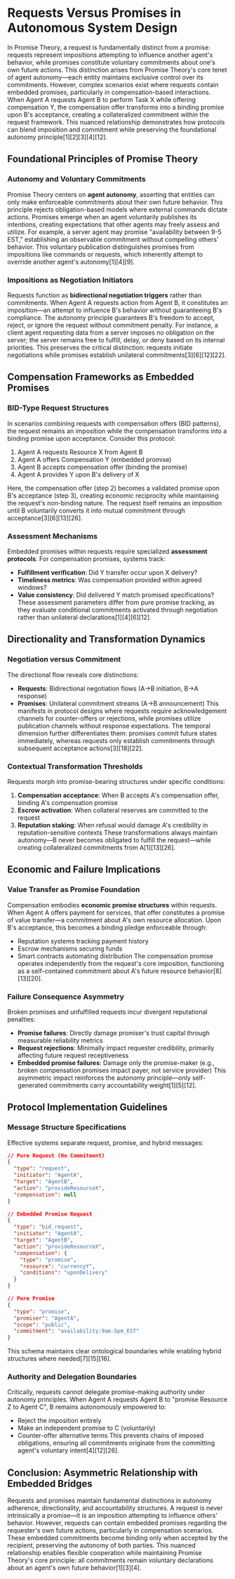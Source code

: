 # Requests Versus Promises in Autonomous System Design

In Promise Theory, a request is fundamentally distinct from a promise:
requests represent impositions attempting to influence another agent's
behavior, while promises constitute voluntary commitments about one's
own future actions. This distinction arises from Promise Theory's core
tenet of agent autonomy—each entity maintains exclusive control over
its commitments. However, complex scenarios exist where requests
contain embedded promises, particularly in compensation-based
interactions. When Agent A requests Agent B to perform Task X while
offering compensation Y, the compensation offer transforms into a
binding promise upon B's acceptance, creating a collateralized
commitment within the request framework. This nuanced relationship
demonstrates how protocols can blend imposition and commitment while
preserving the foundational autonomy principle[1][2][3][4][12].

## Foundational Principles of Promise Theory

### Autonomy and Voluntary Commitments

Promise Theory centers on **agent autonomy**, asserting that entities
can only make enforceable commitments about their own future behavior.
This principle rejects obligation-based models where external commands
dictate actions. Promises emerge when an agent voluntarily publishes
its intentions, creating expectations that other agents may freely
assess and utilize. For example, a server agent may promise
"availability between 9-5 EST," establishing an observable commitment
without compelling others' behavior. This voluntary publication
distinguishes promises from impositions like commands or requests,
which inherently attempt to override another agent's autonomy[1][4][9].

### Impositions as Negotiation Initiators

Requests function as **bidirectional negotiation triggers** rather
than commitments. When Agent A requests action from Agent B, it
constitutes an imposition—an attempt to influence B's behavior
without guaranteeing B's compliance. The autonomy principle guarantees
B's freedom to accept, reject, or ignore the request without
commitment penalty. For instance, a client agent requesting data from
a server imposes no obligation on the server; the server remains free
to fulfill, delay, or deny based on its internal priorities. This
preserves the critical distinction: requests initiate negotiations
while promises establish unilateral commitments[3][6][12][22].

## Compensation Frameworks as Embedded Promises

### BID-Type Request Structures

In scenarios combining requests with compensation offers (BID
patterns), the request remains an imposition while the compensation
transforms into a binding promise upon acceptance. Consider this
protocol:

1. Agent A requests Resource X from Agent B
2. Agent A offers Compensation Y (embedded promise)
3. Agent B accepts compensation offer (binding the promise)
4. Agent A provides Y upon B's delivery of X

Here, the compensation offer (step 2) becomes a validated promise
upon B's acceptance (step 3), creating economic reciprocity while
maintaining the request's non-binding nature. The request itself
remains an imposition until B voluntarily converts it into mutual
commitment through acceptance[3][6][13][26].

### Assessment Mechanisms

Embedded promises within requests require specialized **assessment
protocols**. For compensation promises, systems track:
- **Fulfillment verification**: Did Y transfer occur upon X delivery?
- **Timeliness metrics**: Was compensation provided within agreed windows?
- **Value consistency**: Did delivered Y match promised specifications?
These assessment parameters differ from pure promise tracking, as they
evaluate conditional commitments activated through negotiation rather
than unilateral declarations[1][4][6][12].

## Directionality and Transformation Dynamics

### Negotiation versus Commitment

The directional flow reveals core distinctions:
- **Requests**: Bidirectional negotiation flows (A→B initiation, B→A response)
- **Promises**: Unilateral commitment streams (A→B announcement)
This manifests in protocol designs where requests require
acknowledgement channels for counter-offers or rejections, while
promises utilize publication channels without response expectations.
The temporal dimension further differentiates them: promises commit
future states immediately, whereas requests only establish commitments
through subsequent acceptance actions[3][18][22].

### Contextual Transformation Thresholds

Requests morph into promise-bearing structures under specific
conditions:
1. **Compensation acceptance**: When B accepts A's compensation offer,
   binding A's compensation promise
2. **Escrow activation**: When collateral reserves are committed to
   the request
3. **Reputation staking**: When refusal would damage A's credibility
   in reputation-sensitive contexts
These transformations always maintain autonomy—B never becomes
obligated to fulfill the request—while creating collateralized
commitments from A[1][13][26].

## Economic and Failure Implications

### Value Transfer as Promise Foundation

Compensation embodies **economic promise structures** within requests.
When Agent A offers payment for services, that offer constitutes a
promise of value transfer—a commitment about A's own resource
allocation. Upon B's acceptance, this becomes a binding pledge
enforceable through:
- Reputation systems tracking payment history
- Escrow mechanisms securing funds
- Smart contracts automating distribution
The compensation promise operates independently from the request's
core imposition, functioning as a self-contained commitment about A's
future resource behavior[8][13][20].

### Failure Consequence Asymmetry

Broken promises and unfulfilled requests incur divergent reputational
penalties:
- **Promise failures**: Directly damage promiser's trust capital
  through measurable reliability metrics
- **Request rejections**: Minimally impact requester credibility,
  primarily affecting future request receptiveness
- **Embedded promise failures**: Damage only the promise-maker (e.g.,
  broken compensation promises impact payer, not service provider)
This asymmetric impact reinforces the autonomy principle—only
self-generated commitments carry accountability weight[1][5][12].

## Protocol Implementation Guidelines

### Message Structure Specifications

Effective systems separate request, promise, and hybrid messages:
```json
// Pure Request (No Commitment)
{
  "type": "request",
  "initiator": "AgentA",
  "target": "AgentB",
  "action": "provideResourceX",
  "compensation": null
}

// Embedded Promise Request
{
  "type": "bid_request",
  "initiator": "AgentA",
  "target": "AgentB",
  "action": "provideResourceX",
  "compensation": {
    "type": "promise",
    "resource": "currencyY",
    "conditions": "uponDelivery"
  }
}

// Pure Promise
{
  "type": "promise",
  "promiser": "AgentA",
  "scope": "public",
  "commitment": "availability:9am-5pm_EST"
}
```
This schema maintains clear ontological boundaries while enabling
hybrid structures where needed[7][15][16].

### Authority and Delegation Boundaries

Critically, requests cannot delegate promise-making authority under
autonomy principles. When Agent A requests Agent B to "promise
Resource Z to Agent C", B remains autonomously empowered to:
- Reject the imposition entirely
- Make an independent promise to C (voluntarily)
- Counter-offer alternative terms
This prevents chains of imposed obligations, ensuring all commitments
originate from the committing agent's voluntary intent[4][12][26].

## Conclusion: Asymmetric Relationship with Embedded Bridges

Requests and promises maintain fundamental distinctions in autonomy
adherence, directionality, and accountability structures. A request is
never intrinsically a promise—it is an imposition attempting to
influence others' behavior. However, requests can contain embedded
promises regarding the requester's own future actions, particularly in
compensation scenarios. These embedded commitments become binding
only when accepted by the recipient, preserving the autonomy of both
parties. This nuanced relationship enables flexible cooperation while
maintaining Promise Theory's core principle: all commitments remain
voluntary declarations about an agent's own future behavior[1][3][4].
